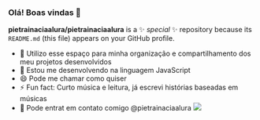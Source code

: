 ### Olá! Boas vindas 👋

**pietrainaciaalura/pietrainaciaalura** is a ✨ _special_ ✨ repository because its `README.md` (this file) appears on your GitHub profile.

- 🔭 Utilizo esse espaço para minha organização e compartilhamento dos meu projetos desenvolvidos
- 🌱 Estou me desenvolvendo na linguagem JavaScript
- 😄 Pode me chamar como quiser
- ⚡ Fun fact: Curto música e leitura, já escrevi histórias baseadas em músicas
- 🦫 Pode entrat em contato comigo @pietrainaciaalura
![]([link](https://media1.tenor.com/m/pkQyUyACZV0AAAAd/ksjprincee-kim-namjoon.gif))

